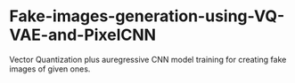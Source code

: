 # Fake-images-generation-using-VQ-VAE-and-PixelCNN
Vector Quantization plus auregressive CNN model training for creating fake images of given ones.
